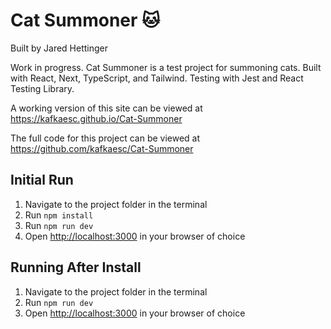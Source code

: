 # Cat Summoner 🐱

Built by Jared Hettinger

Work in progress. Cat Summoner is a test project for summoning cats. Built with React, Next, TypeScript, and Tailwind. Testing with Jest and React Testing Library.

A working version of this site can be viewed at https://kafkaesc.github.io/Cat-Summoner

The full code for this project can be viewed at https://github.com/kafkaesc/Cat-Summoner

## Initial Run

1. Navigate to the project folder in the terminal
1. Run `npm install`
1. Run `npm run dev`
1. Open [http://localhost:3000](http://localhost:3000) in your browser of choice

## Running After Install

1. Navigate to the project folder in the terminal
1. Run `npm run dev`
1. Open [http://localhost:3000](http://localhost:3000) in your browser of choice

